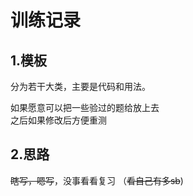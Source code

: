 # 训练记录
## 1.模板 ##
分为若干大类，主要是代码和用法。

如果愿意可以把一些验过的题给放上去<br>
之后如果修改后方便重测

## 2.思路 ##
~~瞎写，嗯写~~，没事看看复习
（~~看自己有多sb~~)
